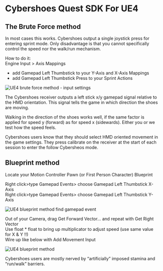 # Cybershoes Quest SDK For UE4  

## The Brute Force method  

In most cases this works. Cybershoes output a single joystick press for entering sprint mode. Only disadvantage is that you cannot specifically control the speed nor the walk/run mechanism.  

How to do it:  
Engine Input > Axis Mappings   
* add Gamepad Left Thumbstick to your Y-Axis and X-Axis Mappings  
* add Gamepad Left Thumbstick Press to your Sprint Actions

![UE4 brute force method - input settings](https://user-images.githubusercontent.com/42228867/112619712-eca46e80-8e27-11eb-9819-f07ab93e4945.jpg)

The Cybershoes receiver outputs a left stick x/y gamepad signal relative to the HMD orientation. This signal tells the game in which direction the shoes are moving.  

Walking in the direction of the shoes works well, if the same factor is applied for speed y (forward) as for speed x (sidewards). Either you or we test how the speed feels.  

Cybershoes users know that they should select HMD oriented movement in the game settings. They press calibrate on the receiver at the start of each session to enter the follow Cybersheos mode.  

## Blueprint method   

Locate your Motion Controller Pawn (or First Person Character) Blueprint  

Right click>type Gamepad Events> choose Gamepad Left Thumbstick X-Axis  
Right click>type Gamepad Events> choose Gamepad Left Thumbstick Y-Axis 

![UE4 blueprint method find gamepad event](https://user-images.githubusercontent.com/42228867/112618965-05f8eb00-8e27-11eb-9ce6-79359749d867.jpg)

Out of your Camera, drag Get Forward Vector… and repeat with Get Right Vector  
Use float * float to bring up multiplicator to adjust speed (use same value for X & Y !!)  
Wire up like below with Add Movement Input  

![UE4 blueprint method](https://user-images.githubusercontent.com/42228867/112619020-1610ca80-8e27-11eb-8fcd-f25cc65cbc08.jpg)  

Cybershoes users are mostly nerved by “artificially” imposed stamina and “run/walk” barriers.



